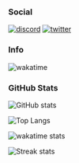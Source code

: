 <!--
**yuki2825624/yuki2825624** is a ✨ _special_ ✨ repository because its `README.md` (this file) appears on your GitHub profile.

Here are some ideas to get you started:

- 🔭 I’m currently working on ...
- 🌱 I’m currently learning ...
- 👯 I’m looking to collaborate on ...
- 🤔 I’m looking for help with ...
- 💬 Ask me about ...
- 📫 How to reach me: ...
- 😄 Pronouns: ...
- ⚡ Fun fact: ...
-->

### Social

[![discord](https://img.shields.io/badge/Discord-%237289DA.svg?style=for-the-badge&logo=discord&logoColor=white)](https://discord.gg/dF3XZxRq3U) [![twitter](https://img.shields.io/badge/Twitter-%231DA1F2.svg?style=for-the-badge&logo=twitter&logoColor=white)](https://twitter.com/yuki2825624)

### Info

![wakatime](https://wakatime.com/badge/user/018b45a1-c220-437c-8d68-6aae39564c41.svg)

### GitHub Stats

![GitHub stats](https://github-readme-stats.vercel.app/api?username=yuki2825624&show=reviefws,discussions_started,discussions_answered,prs_merged&show_icons=true&bg_color=000,afeeee,1e90ff&title_color=000&text_color=000&icon_color=000)

![Top Langs](https://github-readme-stats.vercel.app/api/top-langs/?username=yuki2825624&langs_count=8&theme=github_dark&bg_color=000,afeeee,1e90ff&title_color=000&text_color=000&icon_color=000&layout=donut-vertical)

![wakatime stats](https://github-readme-stats.vercel.app/api/wakatime?username=@yuki2825624&theme=github_dark&bg_color=000,afeeee,1e90ff&title_color=000&text_color=000&icon_color=000&layout=compact)

![Streak stats](https://github-readme-streak-stats.herokuapp.com/?user=yuki2825624&theme=github_dark)